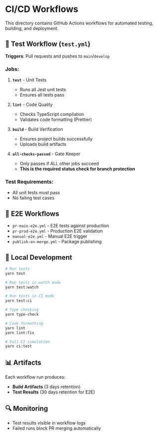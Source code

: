 # CI/CD Workflows

This directory contains GitHub Actions workflows for automated testing, building, and deployment.

## 🧪 Test Workflow (`test.yml`)

**Triggers**: Pull requests and pushes to `main`/`develop`

### Jobs:

1. **`test`** - Unit Tests
    - Runs all Jest unit tests
    - Ensures all tests pass

2. **`lint`** - Code Quality
    - Checks TypeScript compilation
    - Validates code formatting (Prettier)

3. **`build`** - Build Verification
    - Ensures project builds successfully
    - Uploads build artifacts

4. **`all-checks-passed`** - Gate Keeper
    - Only passes if ALL other jobs succeed
    - **This is the required status check for branch protection**

### Test Requirements:

- All unit tests must pass
- No failing test cases

## 🚀 E2E Workflows

- `pr-main-e2e.yml` - E2E tests against production
- `pr-prod-e2e.yml` - Production E2E validation
- `manual-e2e.yml` - Manual E2E trigger
- `publish-on-merge.yml` - Package publishing

## 🔧 Local Development

```bash
# Run tests
yarn test

# Run tests in watch mode
yarn test:watch

# Run tests in CI mode
yarn test:ci

# Type checking
yarn type-check

# Code formatting
yarn lint
yarn lint:fix

# Full CI simulation
yarn ci:test
```

## 📊 Artifacts

Each workflow run produces:

- **Build Artifacts** (3 days retention)
- **Test Results** (30 days retention for E2E)

## 🔍 Monitoring

- Test results visible in workflow logs
- Failed runs block PR merging automatically

